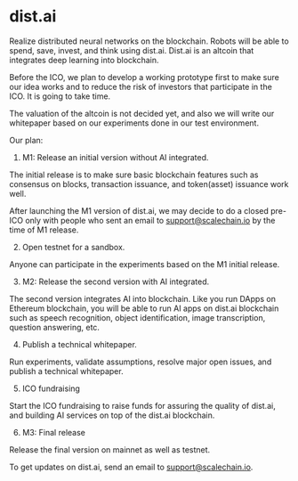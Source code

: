 # dist.ai

Realize distributed neural networks on the blockchain. Robots will be able to spend, save, invest, and think using dist.ai.
Dist.ai is an altcoin that integrates deep learning into blockchain. 

Before the ICO, we plan to develop a working prototype first to make sure our idea works and to reduce the risk of investors that participate in the ICO. It is going to take time. 

The valuation of the altcoin is not decided yet, and also we will write our whitepaper based on our experiments done in our test environment.

Our plan:

1) M1: Release an initial version without AI integrated.

The initial release is to make sure basic blockchain features such as consensus on blocks, transaction issuance, and token(asset) issuance work well. 

After launching the M1 version of dist.ai, we may decide to do a closed pre-ICO only with people who sent an email to support@scalechain.io by the time of M1 release. 

2) Open testnet for a sandbox.

Anyone can participate in the experiments based on the M1 initial release.

3) M2: Release the second version with AI integrated.

The second version integrates AI into blockchain. Like you run DApps on Ethereum blockchain, you will be able to run AI apps on dist.ai blockchain such as speech recognition, object identification, image transcription, question answering, etc.

4) Publish a technical whitepaper.

Run experiments, validate assumptions, resolve major open issues, and publish a technical whitepaper.

5) ICO fundraising

Start the ICO fundraising to raise funds for assuring the quality of dist.ai, and building AI services on top of the dist.ai blockchain. 

6) M3: Final release

Release the final version on mainnet as well as testnet.

To get updates on dist.ai, send an email to support@scalechain.io.
